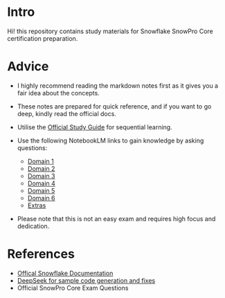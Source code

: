 # Intro

Hi! this repository contains study materials for Snowflake SnowPro Core certification preparation.

# Advice

- I highly recommend reading the markdown notes first as it gives you a fair idea about the concepts.
- These notes are prepared for quick reference, and if you want to go deep, kindly read the official docs.
- Utilise the [Official Study Guide](/SnowProCoreStudyGuide.pdf) for sequential learning.
- Use the following NotebookLM links to gain knowledge by asking questions:

  - [Domain 1](https://notebooklm.google.com/notebook/391c6691-42dd-4677-a9ff-34c8e4bd7277)
  - [Domain 2](https://notebooklm.google.com/notebook/b269b968-b595-4768-ac28-8ad584341450)
  - [Domain 3](https://notebooklm.google.com/notebook/472709e0-1a48-4d00-b383-8576d163b766)
  - [Domain 4](https://notebooklm.google.com/notebook/a202b0ad-ca01-4e64-8a45-39f94eaa0694)
  - [Domain 5](https://notebooklm.google.com/notebook/0bf2c85f-695d-4c0e-830e-ff7092433538)
  - [Domain 6](https://notebooklm.google.com/notebook/ad415f7c-0698-48b3-8ae4-6982e064c306)
  - [Extras](https://notebooklm.google.com/notebook/c4502206-c688-4e50-803d-d42a69731be9)

- Please note that this is not an easy exam and requires high focus and dedication.

# References

- [Offical Snowflake Documentation](https://docs.snowflake.com/)
- [DeepSeek for sample code generation and fixes](https://chat.deepseek.com/)
- Official SnowPro Core Exam Questions
